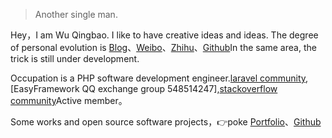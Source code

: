 > Another single man.

Hey，I am Wu Qingbao. I like to have creative ideas and ideas. The degree of personal evolution is [Blog](https://meiyoufan.com)、[Weibo](weibo.com/wuxiumu)、[Zhihu](https://www.zhihu.com/wuxiumu)、[Github](http://github.com/wuxiumu)In the same area, the trick is still under development.

Occupation is a PHP software development engineer.[laravel community](https://laravel-china.org/wuxiumu),
[EasyFramework QQ exchange group 548514247],[stackoverflow community](https://stackoverflow.com/users/10237091/loveli)Active member。 

Some works and open source software projects，👉poke [Portfolio](/portfolio)、[Github](http://github.com/wuxiumu) 

